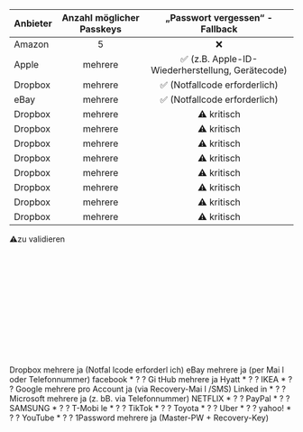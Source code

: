 | Anbieter        | Anzahl möglicher Passkeys       | „Passwort vergessen“ - Fallback     |
|-------------|:----------------:|:------------:|
| Amazon    | 5     | ❌  |
| Apple    | mehrere | ✅ (z.B. Apple-ID-Wiederherstellung, Gerätecode) |
| Dropbox    | mehrere    | ✅ (Notfallcode erforderlich) |
| eBay    | mehrere    | ✅ (Notfallcode erforderlich) |
| Dropbox    | mehrere    | ⚠️ kritisch |
| Dropbox    | mehrere    | ⚠️ kritisch |
| Dropbox    | mehrere    | ⚠️ kritisch |
| Dropbox    | mehrere    | ⚠️ kritisch |
| Dropbox    | mehrere    | ⚠️ kritisch |
| Dropbox    | mehrere    | ⚠️ kritisch |
| Dropbox    | mehrere    | ⚠️ kritisch |
| Dropbox    | mehrere    | ⚠️ kritisch |



⚠️zu validieren

<br><br><br><br><br><br><br><br><br><br><br>


Dropbox mehrere ja (Notfal lcode erforderl ich)
eBay mehrere ja (per Mai l oder Telefonnummer)
facebook * ? ?
Gi tHub mehrere ja
Hyatt * ? ?
IKEA * ? ?
Google mehrere pro Account ja (via Recovery-Mai l /SMS)
Linked in * ? ?
Microsoft mehrere ja (z. bB. via Telefonnummer)
NETFLIX * ? ?
PayPal * ? ?
SAMSUNG * ? ?
T-Mobi le * ? ?
TikTok * ? ?
Toyota * ? ?
Uber * ? ?
yahoo! * ? ?
YouTube * ? ?
1Password mehrere ja (Master-PW + Recovery-Key)
